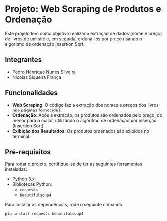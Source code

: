 # Projeto: Web Scraping de Produtos e Ordenação

Este projeto tem como objetivo realizar a extração de dados (nome e preço) de livros de um site e, em seguida, ordená-los por preço usando o algoritmo de ordenação Insertion Sort.

## Integrantes

- Pedro Henrique Nunes Silveira
- Nicolas Siqueira França

## Funcionalidades

- **Web Scraping**: O código faz a extração dos nomes e preços dos livros nas páginas fornecidas.
- **Ordenação**: Após a extração, os produtos são ordenados pelo preço, do menor para o maior, utilizando o algoritmo de ordenação por inserção (Insertion Sort).
- **Exibição dos Resultados**: Os produtos ordenados são exibidos no terminal.

## Pré-requisitos

Para rodar o projeto, certifique-se de ter as seguintes ferramentas instaladas:

- [Python 3.x](https://www.python.org/downloads/)
- Bibliotecas Python:
  - `requests`
  - `beautifulsoup4`

Para instalar as dependências, rode o seguinte comando:

```bash
pip install requests beautifulsoup4
